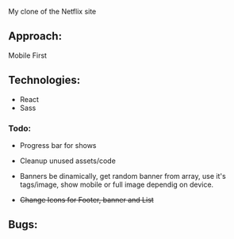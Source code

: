 My clone of the Netflix site

## Approach:

Mobile First

## Technologies:

- React
- Sass

### Todo:

- Progress bar for shows
- Cleanup unused assets/code
- Banners be dinamically, get random banner from array, use it's tags/image, show mobile or full image dependig on device.

- ~~Change Icons for Footer, banner and List~~

## Bugs:
